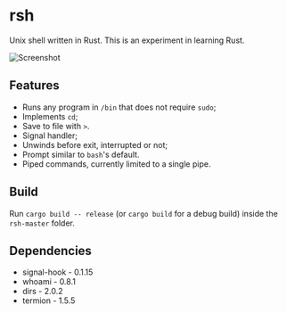 # rsh

Unix shell written in Rust. This is an experiment in learning Rust.

![Screenshot](https://user-images.githubusercontent.com/36349314/84598912-82947d00-ae44-11ea-8673-6e76574304e9.png)


## Features

* Runs any program in `/bin` that does not require `sudo`;
* Implements `cd`;
* Save to file with `>`.
* Signal handler;
* Unwinds before exit, interrupted or not;
* Prompt similar to `bash`'s default.
* Piped commands, currently limited to a single pipe.

## Build

Run `cargo build -- release` (or `cargo build` for a debug build) inside the `rsh-master` folder.

## Dependencies

* signal-hook - 0.1.15
* whoami      - 0.8.1
* dirs        - 2.0.2
* termion     - 1.5.5
